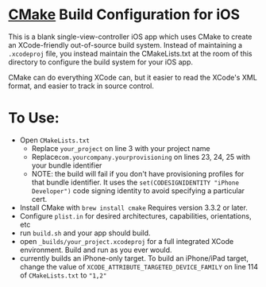 # [CMake](http://cmake.com) Build Configuration for iOS

This is a blank single-view-controller iOS app which uses CMake to create an XCode-friendly out-of-source build system. Instead of maintaining a `.xcodeproj` file, you instead maintain the CMakeLists.txt at the room of this directory to configure the build system for your iOS app.

CMake can do everything XCode can, but it easier to read the XCode's XML format, and easier to track in source control.

# To Use:
- Open `CMakeLists.txt`
  - Replace `your_project` on line 3 with your project name
  - Replace`com.yourcompany.yourprovisioning` on lines 23, 24, 25 with your bundle identifier
  - NOTE: the build will fail if you don't have provisioning profiles for that bundle identifier. It uses the `set(CODESIGNIDENTITY "iPhone Developer")` code signing identity to avoid specifying a particular cert.
- Install CMake with `brew install cmake` Requires version 3.3.2 or later.
- Configure `plist.in` for desired architectures, capabilities, orientations, etc
- run `build.sh` and your app should build.
- open `_builds/your_project.xcodeproj` for a full integrated XCode environment. Build and run as you ever would.
- currently builds an iPhone-only target. To build an iPhone/iPad target, change the value of `XCODE_ATTRIBUTE_TARGETED_DEVICE_FAMILY` on line 114 of `CMakeLists.txt` to `"1,2"`


